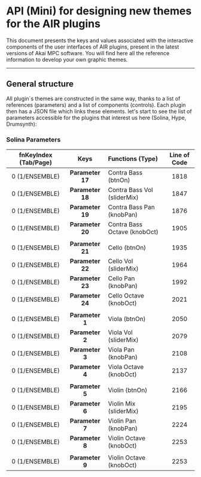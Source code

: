 # API (Mini) for designing new themes for the AIR plugins

This document presents the keys and values associated with the interactive components of the user interfaces of AIR plugins, present in the latest versions of Akai MPC software. You will find here all the reference information to develop your own graphic themes.

---

## General structure

All plugin´s themes are constructed in the same way, thanks to a list of references (parameters) and a list of components (controls). Each plugin then has a JSON file which links these elements. let's start to see the list of parameters accessible for the plugins that interest us here (Solina, Hype, Drumsynth):

### Solina Parameters

| fnKeyIndex (Tab/Page) | Keys | Functions (Type)  | Line of Code |
| :---: | :---: | :----------------- | :---: |
| 0 (1/ENSEMBLE) | **Parameter 17** | Contra Bass (btnOn)  | 1818 |
| 0 (1/ENSEMBLE) | **Parameter 18** | Contra Bass Vol (sliderMix)  | 1847 |
| 0 (1/ENSEMBLE) | **Parameter 19** | Contra Bass Pan (knobPan)  | 1876 |
| 0 (1/ENSEMBLE) | **Parameter 20** | Contra Bass Octave (knobOct)  | 1905 |
|  |  |  |  |
| 0 (1/ENSEMBLE) | **Parameter 21** | Cello (btnOn)  | 1935 |
| 0 (1/ENSEMBLE) | **Parameter 22** | Cello Vol (sliderMix)  | 1964 |
| 0 (1/ENSEMBLE) | **Parameter 23** | Cello Pan (knobPan)  | 1992 |
| 0 (1/ENSEMBLE) | **Parameter 24** | Cello Octave (knobOct)  | 2021 |
|  |  |  |  |
| 0 (1/ENSEMBLE) | **Parameter 1** | Viola (btnOn)  | 2050 |
| 0 (1/ENSEMBLE) | **Parameter 2** | Viola Vol (sliderMix)  | 2079 |
| 0 (1/ENSEMBLE) | **Parameter 3** | Viola Pan (knobPan)  | 2108 |
| 0 (1/ENSEMBLE) | **Parameter 4** | Viola Octave (knobOct)  | 2137 |
|  |  |  |  |
| 0 (1/ENSEMBLE) | **Parameter 5** | Violin (btnOn)  | 2166 |
| 0 (1/ENSEMBLE) | **Parameter 6** | Violin Mix (sliderMix)  | 2195 |
| 0 (1/ENSEMBLE) | **Parameter 7** | Violin Pan (knobPan)  | 2224 |
| 0 (1/ENSEMBLE) | **Parameter 8** | Violin Octave (knobOct)  | 2253 |
|  |  |  |  |
| 0 (1/ENSEMBLE) | **Parameter 9** | Violin Octave (knobOct)  | 2253 |
